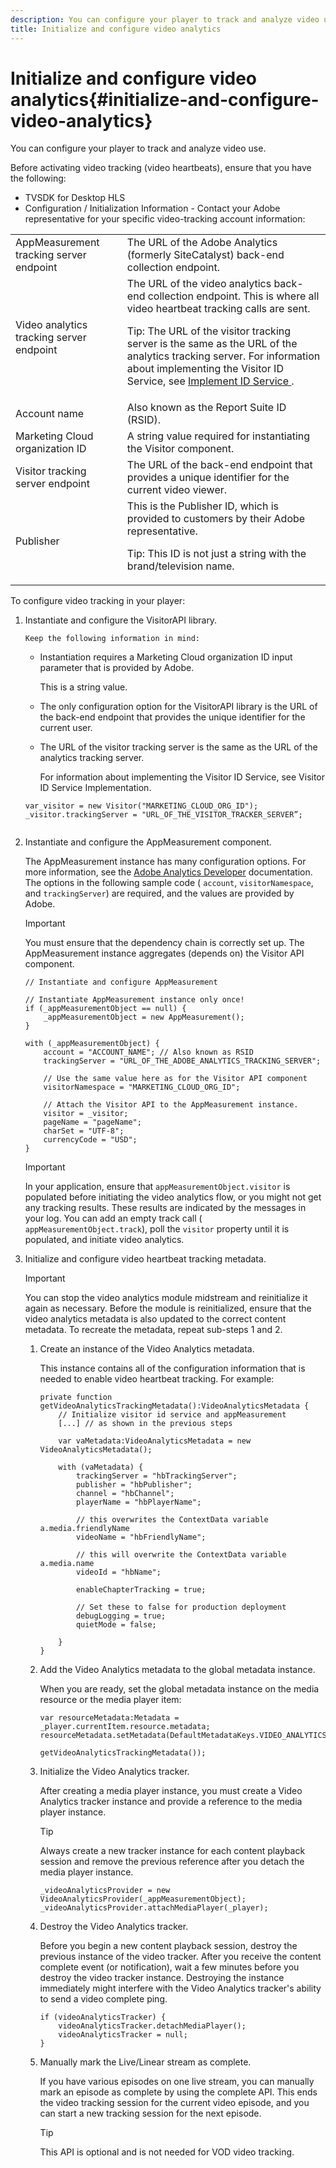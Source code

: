 ```yaml
---
description: You can configure your player to track and analyze video use.
title: Initialize and configure video analytics
---
```


# Initialize and configure video analytics{#initialize-and-configure-video-analytics}

You can configure your player to track and analyze video use.

Before activating video tracking (video heartbeats), ensure that you have the following:

* TVSDK for Desktop HLS 
* Configuration / Initialization Information - Contact your Adobe representative for your specific video-tracking account information: 

<table id="table_3565328ABBEE4605A92EAE1ADE5D6F84"> 
 <tbody> 
  <tr> 
   <td colname="col1"> AppMeasurement tracking server endpoint </td> 
   <td colname="col2"> The URL of the Adobe Analytics (formerly SiteCatalyst) back-end collection endpoint. </td> 
  </tr> 
  <tr> 
   <td colname="col1"> Video analytics tracking server endpoint </td> 
   <td colname="col2"> The URL of the video analytics back-end collection endpoint. This is where all video heartbeat tracking calls are sent. <p>Tip:  The URL of the visitor tracking server is the same as the URL of the analytics tracking server. For information about implementing the Visitor ID Service, see <a href="https://marketing.adobe.com/resources/help/en_US/mcvid/mcvid-setup-target.html" format="html" scope="external"> Implement ID Service </a>. </p> </td> 
  </tr> 
  <tr> 
   <td colname="col1"> Account name </td> 
   <td colname="col2"> Also known as the Report Suite ID (RSID). </td> 
  </tr> 
  <tr> 
   <td colname="col1"> Marketing Cloud organization ID </td> 
   <td colname="col2"> A string value required for instantiating the Visitor component. </td> 
  </tr> 
  <tr> 
   <td colname="col1"> Visitor tracking server endpoint </td> 
   <td colname="col2"> The URL of the back-end endpoint that provides a unique identifier for the current video viewer. </td> 
  </tr> 
  <tr> 
   <td colname="col1"> Publisher </td> 
   <td colname="col2"> This is the Publisher ID, which is provided to customers by their Adobe representative. <p>Tip:  This ID is not just a string with the brand/television name. </p> </td> 
  </tr> 
 </tbody> 
</table>

To configure video tracking in your player: 

1. Instantiate and configure the VisitorAPI library.

       Keep the following information in mind:

    * Instantiation requires a Marketing Cloud organization ID input parameter that is provided by Adobe.

      This is a string value. 
    * The only configuration option for the VisitorAPI library is the URL of the back-end endpoint that provides the unique identifier for the current user. 
    * The URL of the visitor tracking server is the same as the URL of the analytics tracking server.

      For information about implementing the Visitor ID Service, see Visitor ID Service Implementation.

   ```
   var_visitor = new Visitor("MARKETING_CLOUD_ORG_ID"); 
   _visitor.trackingServer = "URL_OF_THE_VISITOR_TRACKER_SERVER”; 
    
   ```

1. Instantiate and configure the AppMeasurement component.

   The AppMeasurement instance has many configuration options. For more information, see the [Adobe Analytics Developer](https://microsite.omniture.com/t2/help/en_US/reference/#Developer) documentation. The options in the following sample code ( `account`, `visitorNamespace`, and `trackingServer`) are required, and the values are provided by Adobe. 

   >[!IMPORTANT]
   >
   >You must ensure that the dependency chain is correctly set up. The AppMeasurement instance aggregates (depends on) the Visitor API component.

   ```
   // Instantiate and configure AppMeasurement 
    
   // Instantiate AppMeasurement instance only once! 
   if (_appMeasurementObject == null) {  
       _appMeasurementObject = new AppMeasurement(); 
   } 
    
   with (_appMeasurementObject) { 
       account = "ACCOUNT_NAME"; // Also known as RSID 
       trackingServer = "URL_OF_THE_ADOBE_ANALYTICS_TRACKING_SERVER"; 
    
       // Use the same value here as for the Visitor API component 
       visitorNamespace = "MARKETING_CLOUD_ORG_ID"; 
    
       // Attach the Visitor API to the AppMeasurement instance. 
       visitor = _visitor;  
       pageName = "pageName"; 
       charSet = "UTF-8"; 
       currencyCode = "USD"; 
   } 
   
   ```

   >[!IMPORTANT]
   >
   >In your application, ensure that `appMeasurementObject.visitor` is populated before initiating the video analytics flow, or you might not get any tracking results. These results are indicated by the  messages in your log. You can add an empty track call ( `appMeasurementObject.track`), poll the `visitor` property until it is populated, and initiate video analytics.

1. Initialize and configure video heartbeat tracking metadata.

   >[!IMPORTANT]
   >
   >You can stop the video analytics module midstream and reinitialize it again as necessary. Before the module is reinitialized, ensure that the video analytics metadata is also updated to the correct content metadata. To recreate the metadata, repeat sub-steps 1 and 2.

   1. Create an instance of the Video Analytics metadata.
   
      This instance contains all of the configuration information that is needed to enable video heartbeat tracking. For example:    
   
      ```   
      private function getVideoAnalyticsTrackingMetadata():VideoAnalyticsMetadata {     
          // Initialize visitor id service and appMeasurement      
          [...] // as shown in the previous steps     
       
          var vaMetadata:VideoAnalyticsMetadata = new VideoAnalyticsMetadata(); 
       
          with (vaMetadata) { 
              trackingServer = "hbTrackingServer"; 
              publisher = "hbPublisher"; 
              channel = "hbChannel";  
              playerName = "hbPlayerName"; 
       
              // this overwrites the ContextData variable a.media.friendlyName 
              videoName = "hbFriendlyName";  
       
              // this will overwrite the ContextData variable a.media.name 
              videoId = "hbName"; 
       
              enableChapterTracking = true; 
       
              // Set these to false for production deployment 
              debugLogging = true;  
              quietMode = false; 
       
          } 
      } 
      
      ```

   1. Add the Video Analytics metadata to the global metadata instance.
   
      When you are ready, set the global metadata instance on the media resource or the media player item:

      ```   
      var resourceMetadata:Metadata = _player.currentItem.resource.metadata; 
      resourceMetadata.setMetadata(DefaultMetadataKeys.VIDEO_ANALYTICS_METADATA_KEY,  
                                   getVideoAnalyticsTrackingMetadata());
      ```   
   
   1. Initialize the Video Analytics tracker.
   
      After creating a media player instance, you must create a Video Analytics tracker instance and provide a reference to the media player instance.    
   
      >[!TIP]
      >
      >Always create a new tracker instance for each content playback session and remove the previous reference after you detach the media player instance.

      ```   
      _videoAnalyticsProvider = new VideoAnalyticsProvider(_appMeasurementObject); 
      _videoAnalyticsProvider.attachMediaPlayer(_player);
      ```

   1. Destroy the Video Analytics tracker.
   
      Before you begin a new content playback session, destroy the previous instance of the video tracker. After you receive the content complete event (or notification), wait a few minutes before you destroy the video tracker instance. Destroying the instance immediately might interfere with the Video Analytics tracker's ability to send a video complete ping.

      ```   
      if (videoAnalyticsTracker) { 
          videoAnalyticsTracker.detachMediaPlayer(); 
          videoAnalyticsTracker = null; 
      }
      ```   
   
   1. Manually mark the Live/Linear stream as complete.
   
      If you have various episodes on one live stream, you can manually mark an episode as complete by using the complete API. This ends the video tracking session for the current video episode, and you can start a new tracking session for the next episode.    
   
      >[!TIP]
      >
      >This API is optional and is not needed for VOD video tracking.

